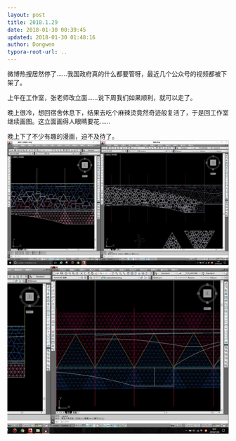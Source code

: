 ```yaml
---
layout: post
title: 2018.1.29
date: 2018-01-30 00:39:45
updated: 2018-01-30 01:48:16
author: Dongwen
typora-root-url: ..
---
```




微博热搜居然停了……我国政府真的什么都要管呀，最近几个公众号的视频都被下架了。

上午在工作室，张老师改立面……说下周我们如果顺利，就可以走了。

晚上很冷，想回宿舍休息下，结果去吃个麻辣烫竟然奇迹般复活了，于是回工作室继续画图。这立面画得人眼睛要花……

晚上下了不少有趣的漫画，迫不及待了。  ![](/img/in-post/p48276905.jpg)
![](/img/in-post/p48276516.jpg)
